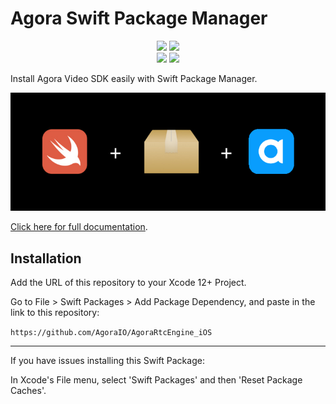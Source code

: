 # Agora Swift Package Manager

<p align="center">
  <img src="https://github.com/AgoraIO/AgoraRtcEngine_iOS/actions/workflows/swiftpm-resolve.yml/badge.svg"/>
  <a href="http://agoraio.github.io/AgoraRtcEngine_iOS/documentation/agorartckit/">
    <img src="https://img.shields.io/badge/API%20Reference-View-F05138?logo=swift"/>
  </a>
  <br/>
  <a href="https://swiftpackageindex.com/AgoraIO/AgoraRtcEngine_iOS" style="text-decoration: none;">
    <img src="https://img.shields.io/endpoint?url=https%3A%2F%2Fswiftpackageindex.com%2Fapi%2Fpackages%2FAgoraIO%2FAgoraRtcEngine_iOS%2Fbadge%3Ftype%3Dplatforms"/>
  </a>
  <a href="https://swiftpackageindex.com/AgoraIO/AgoraRtcEngine_iOS">
    <img src="https://img.shields.io/endpoint?url=https%3A%2F%2Fswiftpackageindex.com%2Fapi%2Fpackages%2FAgoraIO%2FAgoraRtcEngine_iOS%2Fbadge%3Ftype%3Dswift-versions"/>
  </a>
</p>
Install Agora Video SDK easily with Swift Package Manager.

![](media/swiftpm-agora.png)

[Click here for full documentation](https://docs.agora.io/en/video-calling/overview/product-overview?platform=ios).

## Installation

Add the URL of this repository to your Xcode 12+ Project.

Go to File > Swift Packages > Add Package Dependency, and paste in the link to this repository:

`https://github.com/AgoraIO/AgoraRtcEngine_iOS`

---

If you have issues installing this Swift Package:

In Xcode's File menu, select 'Swift Packages' and then 'Reset Package Caches'.
